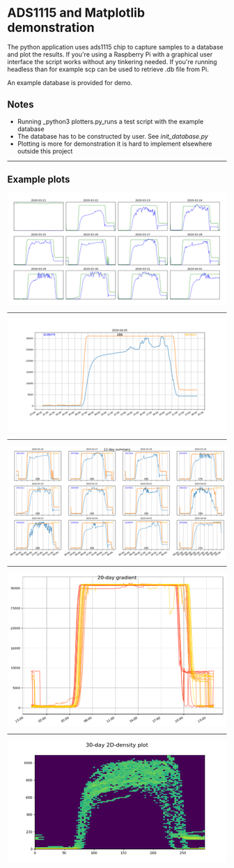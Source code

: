 # ADS1115 and Matplotlib demonstration

The python application uses ads1115 chip to capture samples to a database and plot the results. If you're using a Raspberry Pi with a graphical user interface the script works without any tinkering needed. If you're running headless than for example scp can be used to retrieve .db file from Pi.

An example database is provided for demo.

## Notes

* Running _python3 plotters.py_runs a test script with the example database
* The database has to be constructed by user. See _init\_database.py_
* Plotting is more for demonstration it is hard to implement elsewhere outside this project

---

## Example plots

![plot](/images/figure_2.png)

---

![plot](/images/figure_3.png)

---

![plot](/images/figure_4.png)

---

![plot](/images/figure_5.png)

---

![plot](/images/figure_6.png)
